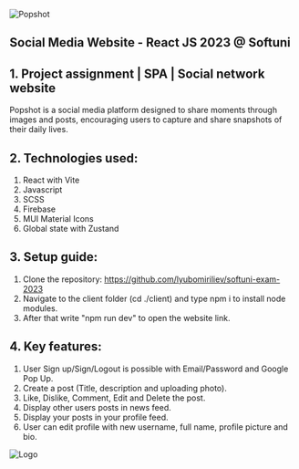 
![Popshot](https://i.imgur.com/vGSmAQY.jpg)

## Social Media Website - React JS 2023 @ Softuni



## 1. Project assignment | SPA | Social network website

Popshot is a social media platform designed to share moments through images and posts, encouraging users to capture and share snapshots of their daily lives.

## 2. Technologies used:
  1. React with Vite
  2. Javascript
  3. SCSS
  4. Firebase
  5. MUI Material Icons
  6. Global state with Zustand


## 3. Setup guide:
  1. Clone the repository: https://github.com/lyubomiriliev/softuni-exam-2023
  2. Navigate to the client folder (cd ./client) and type npm i to install node modules.
  3. After that write "npm run dev" to open the website link.

## 4. Key features:
  1. User Sign up/Sign/Logout is possible with Email/Password and Google Pop Up.
  2. Create a post (Title, description and uploading photo).
  3. Like, Dislike, Comment, Edit and Delete the post.
  4. Display other users posts in news feed.
  5. Display your posts in your profile feed.
  6. User can edit profile with new username, full name, profile picture and bio.

    
![Logo](https://i.imgur.com/BlynGmW.png)
